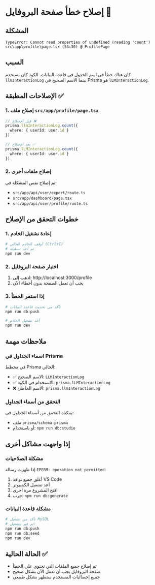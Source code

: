 # إصلاح خطأ صفحة البروفايل 🔧

## المشكلة
```
TypeError: Cannot read properties of undefined (reading 'count')
src\app\profile\page.tsx (53:30) @ ProfilePage
```

## السبب
كان هناك خطأ في اسم الجدول في قاعدة البيانات. الكود كان يستخدم `llmInteractionLog` بينما الاسم الصحيح في Prisma هو `lLMInteractionLog`.

## الإصلاحات المطبقة ✅

### 1. إصلاح ملف `src/app/profile/page.tsx`
```typescript
// قبل الإصلاح ❌
prisma.llmInteractionLog.count({
  where: { userId: user.id }
})

// بعد الإصلاح ✅
prisma.lLMInteractionLog.count({
  where: { userId: user.id }
})
```

### 2. إصلاح ملفات أخرى
تم إصلاح نفس المشكلة في:
- `src/app/api/user/export/route.ts`
- `src/app/dashboard/page.tsx`
- `src/app/api/user/profile/route.ts`

## خطوات التحقق من الإصلاح

### 1. إعادة تشغيل الخادم
```bash
# أوقف الخادم الحالي (Ctrl+C)
# ثم أعد تشغيله
npm run dev
```

### 2. اختبار صفحة البروفايل
1. اذهب إلى: http://localhost:3000/profile
2. يجب أن تعمل الصفحة بدون أخطاء الآن

### 3. إذا استمر الخطأ
```bash
# تأكد من تحديث قاعدة البيانات
npm run db:push

# أعد تشغيل الخادم
npm run dev
```

## ملاحظات مهمة

### اسماء الجداول في Prisma
في مخطط Prisma الحالي:
- ✅ الاسم الصحيح: `LLMInteractionLog`
- ✅ الاستخدام في الكود: `prisma.lLMInteractionLog`
- ❌ الاسم الخاطئ: `prisma.llmInteractionLog`

### التحقق من أسماء الجداول
يمكنك التحقق من أسماء الجداول في:
- ملف `prisma/schema.prisma`
- أو باستخدام: `npm run db:studio`

## إذا واجهت مشاكل أخرى

### مشكلة الصلاحيات
إذا ظهرت رسالة `EPERM: operation not permitted`:
1. أغلق جميع نوافذ VS Code
2. أعد تشغيل الكمبيوتر
3. افتح المشروع مرة أخرى
4. جرب: `npm run db:generate`

### مشكلة قاعدة البيانات
```bash
# تأكد من تشغيل MySQL
# ثم قم بتشغيل:
npm run db:push
npm run db:seed
npm run dev
```

## الحالة الحالية ✅
- تم إصلاح جميع الملفات التي تحتوي على الخطأ
- صفحة البروفايل يجب أن تعمل الآن بشكل صحيح
- جميع إحصائيات المستخدم ستظهر بشكل طبيعي
